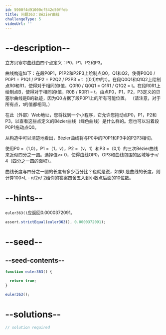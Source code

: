 ```yaml
---
id: 5900f4d91000cf542c50ffeb
title: 问题363：Bézier曲线
challengeType: 5
videoUrl: ''
---
```


# --description--

立方贝塞尔曲线由四个点定义：P0，P1，P2和P3。

曲线构造如下：在段P0P1，P1P2和P2P3上绘制点Q0，Q1和Q2，使得P0Q0 / P0P1 = P1Q1 / P1P2 = P2Q2 / P2P3 = t（\[0,1]中的t）。在段Q0Q1和Q1Q2上绘制点R0和R1，使得对于相同的t值，Q0R0 / Q0Q1 = Q1R1 / Q1Q2 = t。在段R0R1上绘制点B，使得对于相同的t值，R0B / R0R1 = t。由点P0，P1，P2，P3定义的贝塞尔曲线是B的轨迹，因为Q0占据了段P0P1上的所有可能位置。 （请注意，对于所有点，t的值都相同。）

在此（外部）Web地址，您将找到一个小程序，它允许您拖动点P0，P1，P2和P3，以查看这些点定义的Bézier曲线（绿色曲线）是什么样的。您也可以沿着段P0P1拖动点Q0。

从构造中可以清楚地看出，Bézier曲线将与P0中的P0P1和P3中的P2P3相切。

使用P0 =（1,0），P1 =（1，v），P2 =（v，1）和P3 =（0,1）的三次Bézier曲线来近似四分之一圆。选择值v> 0，使得由线OP0，OP3和曲线包围的区域等于π/ 4（四分之一圆的面积）。

曲线长度与四分之一圆的长度有多少百分比？也就是说，如果L是曲线的长度，则计算100×L - π/2π/ 2给你的答案四舍五入到小数点后面的10位数。

# --hints--

`euler363()`应返回0.0000372091。

```js
assert.strictEqual(euler363(), 0.0000372091);
```

# --seed--

## --seed-contents--

```js
function euler363() {

  return true;
}

euler363();
```

# --solutions--

```js
// solution required
```
